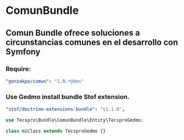 # ComunBundle
## Comun Bundle ofrece soluciones a circunstancias comunes en el desarrollo con Symfony

### Require:
``` yaml
"gonzakpo/comun": "1.0.*@dev"
```

### Use Gedmo install bundle Stof extension.
``` yaml
"stof/doctrine-extensions-bundle": "v1.1.0",
```
``` php
use Tecspro\Bundle\ComunBundle\Entity\TecsproGedmo;

class miClass extends TecsproGedmo {}
```
